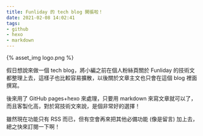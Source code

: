 ```yaml
---
title: Funliday 的 tech blog 開張啦！
date: 2021-02-08 14:02:41
tags:
- github
- hexo
- markdown
---
```


{% asset_img logo.png %}

假日想說來做一個 tech blog，將小編之前在個人粉絲頁關於 Funliday 的技術文都整理上去，這樣子也比較容易擴散，以後關於文章主文也只會在這個 blog 裡面撰寫。

後來用了 GitHub pages+hexo 來處理，只要用 markdown 來寫文章就可以了，而且客製化高，對於寫技術文來說，是個非常好的選擇！

雖然現在功能只有 RSS 而已，但有空會再來把其他必備功能 (像是留言) 加上去，總之快來訂閱一下啊！